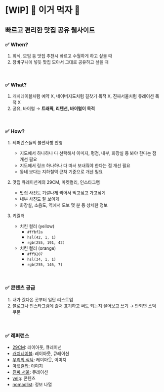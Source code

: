 # **[WIP] 🍔 이거 먹자 🍔**
## 빠르고 편리한 맛집 공유 웹사이트

### ✅ When?
1. 회식, 모임 등 맛집 추천시 빠르고 수월하게 하고 싶을 때
2. 장바구니에 넣듯 맛집 모아서 그대로 공유하고 싶을 때

<br/>

### ✅ What?
 1. 캐치테이블처럼 예약 X, 네이버지도처럼 길찾기 목적 X, 진짜서울처럼 큐레이션 목적 X
 2. 공유, 바이럴 → **트래픽, 리텐션, 바이럴이 목적**

<br/>

### ✅ How?
1. 레퍼런스들의 불편사항 반영
   - 지도에서 하나하나 다 선택해서 이미지, 평점, 내부, 화장실 등 봐야 한다는 점 개선 필요
   - 지도에서 링크 하나하나 다 따서 보내줘야 한다는 점 개선 필요
   - 동네 보다는 지하철역 근처 기준으로 개선 필요

2. 맛집 큐레이션계의 29CM, 마켓컬리, 인스타그램
   - 맛집 사진도 기깔나게 찍어서 먹고싶고 가고싶게
   - 내부 사진도 잘 보이게
   - 화장실, 소음도, 역에서 도보 몇 분 등 상세한 정보

3. 키컬러
   - 치킨 컬러 (yellow)
     - `#ffbf2a`
     - `hsl(42, 1, 1)`
     - `rgb(255, 191, 42)`
   - 치킨 컬러 (orange)
       - `#ff9207`
       - `hsl(34, 1, 1)`
       - `rgb(255, 146, 7)`

<br/>

### ✅ 콘텐츠 공급
1. 내가 갔다온 곳부터 일단 리스트업
2. 블로그나 인스타그램에 출처 표기하고 써도 되는지 물어보고 쓰기 → 안되면 스벅 쿠폰

<br/>

### ✅ 레퍼런스
- [29CM](https://www.29cm.co.kr/): 레이아웃, 큐레이션
- [캐치테이블](https://app.catchtable.co.kr/): 레이아웃, 큐레이션
- [우리의 식탁](https://wtable.co.kr/store): 레이아웃, 이미지
- [마켓컬리](https://www.kurly.com/main): 이미지
- [진짜 서울](https://jinjja-seoul.com/): 큐레이션
- [yelp](https://www.yelp.com/): 콘텐츠
- [nomadlist](https://nomadlist.com/): 정보 나열